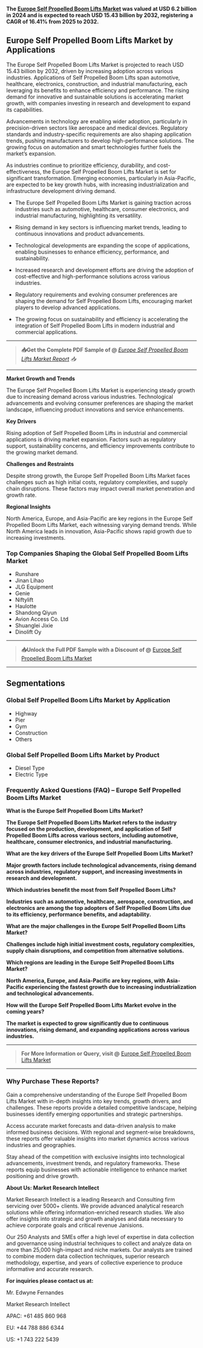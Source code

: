 <p><strong>The <a href="https://www.marketresearchintellect.com/download-sample/?rid=352025&amp;utm_source=Pulse-April-Europe&amp;utm_medium=852">Europe Self Propelled Boom Lifts Market</a> was valued at USD 6.2 billion in 2024 and is expected to reach USD 15.43 billion by 2032, registering a CAGR of 16.41% from 2025 to 2032.</strong></p><h2>Europe Self Propelled Boom Lifts Market by Applications&nbsp;</h2><p><p>The Europe Self Propelled Boom Lifts Market is projected to reach USD 15.43 billion by 2032, driven by increasing adoption across various industries. Applications of Self Propelled Boom Lifts span automotive, healthcare, electronics, construction, and industrial manufacturing, each leveraging its benefits to enhance efficiency and performance. The rising demand for innovative and sustainable solutions is accelerating market growth, with companies investing in research and development to expand its capabilities.</p><p>Advancements in technology are enabling wider adoption, particularly in precision-driven sectors like aerospace and medical devices. Regulatory standards and industry-specific requirements are also shaping application trends, pushing manufacturers to develop high-performance solutions. The growing focus on automation and smart technologies further fuels the market&rsquo;s expansion.</p><p>As industries continue to prioritize efficiency, durability, and cost-effectiveness, the Europe Self Propelled Boom Lifts Market is set for significant transformation. Emerging economies, particularly in Asia-Pacific, are expected to be key growth hubs, with increasing industrialization and infrastructure development driving demand.</p></p><ul><li><p>The Europe Self Propelled Boom Lifts Market is gaining traction across industries such as automotive, healthcare, consumer electronics, and industrial manufacturing, highlighting its versatility.</p></li><li><p>Rising demand in key sectors is influencing market trends, leading to continuous innovations and product advancements.</p></li><li><p>Technological developments are expanding the scope of applications, enabling businesses to enhance efficiency, performance, and sustainability.</p></li><li><p>Increased research and development efforts are driving the adoption of cost-effective and high-performance solutions across various industries.</p></li><li><p>Regulatory requirements and evolving consumer preferences are shaping the demand for Self Propelled Boom Lifts, encouraging market players to develop advanced applications.</p></li><li><p>The growing focus on sustainability and efficiency is accelerating the integration of Self Propelled Boom Lifts in modern industrial and commercial applications.</p></li></ul><hr /><blockquote><p><strong><span class="font-[700]">📥Get the Complete PDF Sample of @ </span></strong><em><span class="font-[700]"><a href="https://www.marketresearchintellect.com/download-sample/?rid=352025&amp;utm_source=Pulse-April-Europe&amp;utm_medium=852" target="_blank" data-tracking-control-name="article-ssr-frontend-pulse_little-text-block" data-tracking-will-navigate="" data-test-link="">Europe Self Propelled Boom Lifts Market Report</a>&nbsp;📥</span></em></p></blockquote><hr /><p class="" data-start="77" data-end="360"><strong data-start="77" data-end="105">Market Growth and Trends</strong></p><p class="" data-start="77" data-end="360">The Europe Self Propelled Boom Lifts Market is experiencing steady growth due to increasing demand across various industries. Technological advancements and evolving consumer preferences are shaping the market landscape, influencing product innovations and service enhancements.</p><p class="" data-start="362" data-end="606"><strong data-start="362" data-end="377">Key Drivers</strong></p><p class="" data-start="362" data-end="606">Rising adoption of Self Propelled Boom Lifts in industrial and commercial applications is driving market expansion. Factors such as regulatory support, sustainability concerns, and efficiency improvements contribute to the growing market demand.</p><p class="" data-start="608" data-end="849"><strong data-start="608" data-end="637">Challenges and Restraints</strong></p><p class="" data-start="608" data-end="849">Despite strong growth, the Europe Self Propelled Boom Lifts Market faces challenges such as high initial costs, regulatory complexities, and supply chain disruptions. These factors may impact overall market penetration and growth rate.</p><p class="" data-start="851" data-end="1095"><strong data-start="851" data-end="872">Regional Insights</strong></p><p class="" data-start="851" data-end="1095">North America, Europe, and Asia-Pacific are key regions in the Europe Self Propelled Boom Lifts Market, each witnessing varying demand trends. While North America leads in innovation, Asia-Pacific shows rapid growth due to increasing investments.</p><p><h3>Top Companies Shaping the Global Self Propelled Boom Lifts Market </h3><ul><li>Runshare</li><li>Jinan Lihao</li><li>JLG Equipment</li><li>Genie</li><li>Niftylift</li><li>Haulotte</li><li>Shandong Qiyun</li><li>Avion Access Co. Ltd</li><li>Shuanglei Jixie</li><li>Dinolift Oy</li></ul></p><hr /><blockquote><p><strong>📥Unlock the Full PDF Sample with a Discount of @</strong> <a href="https://www.marketresearchintellect.com/ask-for-discount/?rid=352025&amp;utm_source=Pulse-April-Europe&amp;utm_medium=852">Europe Self Propelled Boom Lifts Market</a></p></blockquote><hr /><p><h2>Segmentations</h2><h3>Global Self Propelled Boom Lifts Market by Application</h3><ul><li>Highway</li><li>Pier</li><li>Gym</li><li>Construction</li><li>Others</li></ul><h3>Global Self Propelled Boom Lifts Market by Product</h3><ul><li>Diesel Type</li><li>Electric Type</li></ul></p><h3><strong>Frequently Asked Questions (FAQ) &ndash; Europe Self Propelled Boom Lifts Market</strong></h3><p><strong>What is the Europe Self Propelled Boom Lifts Market?</strong></p><p><strong>The Europe Self Propelled Boom Lifts Market refers to the industry focused on the production, development, and application of Self Propelled Boom Lifts across various sectors, including automotive, healthcare, consumer electronics, and industrial manufacturing.</strong></p><p><strong>What are the key drivers of the Europe Self Propelled Boom Lifts Market?</strong></p><p><strong>Major growth factors include technological advancements, rising demand across industries, regulatory support, and increasing investments in research and development.</strong></p><p><strong>Which industries benefit the most from Self Propelled Boom Lifts?</strong></p><p><strong>Industries such as automotive, healthcare, aerospace, construction, and electronics are among the top adopters of Self Propelled Boom Lifts due to its efficiency, performance benefits, and adaptability.</strong></p><p><strong>What are the major challenges in the Europe Self Propelled Boom Lifts Market?</strong></p><p><strong>Challenges include high initial investment costs, regulatory complexities, supply chain disruptions, and competition from alternative solutions.</strong></p><p><strong>Which regions are leading in the Europe Self Propelled Boom Lifts Market?</strong></p><p><strong>North America, Europe, and Asia-Pacific are key regions, with Asia-Pacific experiencing the fastest growth due to increasing industrialization and technological advancements.</strong></p><p><strong>How will the Europe Self Propelled Boom Lifts Market evolve in the coming years?</strong></p><p><strong>The market is expected to grow significantly due to continuous innovations, rising demand, and expanding applications across various industries.</strong></p><hr /><blockquote><p><span class="font-[700]"><strong>For More Information or Query, visit&nbsp;@</strong>&nbsp;</span><span class="font-[700]"><a href="https://www.marketresearchintellect.com/product/global-self-propelled-boom-lifts-market-size-and-forecast/?utm_source=Linkedin&utm_medium=852" target="_blank" data-tracking-control-name="article-ssr-frontend-pulse_little-text-block" data-tracking-will-navigate="" data-test-link="">Europe Self Propelled Boom Lifts Market</a></span></p></blockquote><hr /><h3><strong data-start="0" data-end="31">Why Purchase These Reports?</strong></h3><p class="" data-start="35" data-end="297">Gain a comprehensive understanding of the Europe Self Propelled Boom Lifts Market with in-depth insights into key trends, growth drivers, and challenges. These reports provide a detailed competitive landscape, helping businesses identify emerging opportunities and strategic partnerships.</p><p class="" data-start="299" data-end="540">Access accurate market forecasts and data-driven analysis to make informed business decisions. With regional and segment-wise breakdowns, these reports offer valuable insights into market dynamics across various industries and geographies.</p><p class="" data-start="542" data-end="784">Stay ahead of the competition with exclusive insights into technological advancements, investment trends, and regulatory frameworks. These reports equip businesses with actionable intelligence to enhance market positioning and drive growth.</p><p><strong><span class="font-[700]">About Us: Market Research Intellect</span></strong></p><p><span class="">Market Research Intellect is a leading Research and Consulting firm servicing over 5000+ clients. We provide advanced analytical research solutions while offering information-enriched research studies.&nbsp;</span>We also offer insights into strategic and growth analyses and data necessary to achieve corporate goals and critical revenue Janisions.</p><p><span class="">Our 250 Analysts and SMEs offer a high level of expertise in data collection and governance using industrial techniques to collect and analyze data on more than 25,000 high-impact and niche markets. Our analysts are trained to combine modern data collection techniques, superior research methodology, expertise, and years of collective experience to produce informative and accurate research.</span></p><p><strong>For inquiries please contact us at:</strong></p><p>Mr. Edwyne Fernandes</p><p>Market Research Intellect</p><p>APAC: +61 485 860 968</p><p>EU: +44 788 886 6344</p><p>US: +1 743 222 5439</p>